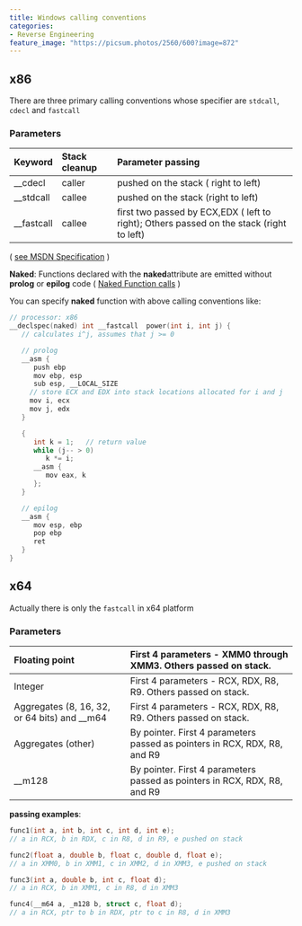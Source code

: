 ```yaml
---
title: Windows calling conventions
categories:
- Reverse Engineering
feature_image: "https://picsum.photos/2560/600?image=872"
---
```

<!-- more -->

## x86

There are three primary calling conventions whose specifier are `stdcall`, `cdecl` and `fastcall`

### Parameters

| Keyword | Stack cleanup | Parameter passing |
| :--- | :--- | :--- |
| \_\_cdecl | caller | pushed on the stack \( right to left\) |
| \_\_stdcall | callee | pushed on the stack \(right to left\) |
| \_\_fastcall | callee | first two passed by ECX,EDX \( left to right\); Others passed on the stack \(right to left\) |

\( [see MSDN Specification](https://docs.microsoft.com/en-us/cpp/cpp/calling-conventions?view=vs-2017) \)

**Naked**: Functions declared with the **naked**attribute are emitted without **prolog** or **epilog** code \( [Naked Function calls](https://docs.microsoft.com/en-us/cpp/cpp/naked-function-calls?view=vs-2017) \)

You can specify **naked** function with above calling conventions like:

```c
// processor: x86
__declspec(naked) int __fastcall  power(int i, int j) {
   // calculates i^j, assumes that j >= 0

   // prolog
   __asm {
      push ebp
      mov ebp, esp
      sub esp, __LOCAL_SIZE
     // store ECX and EDX into stack locations allocated for i and j
     mov i, ecx
     mov j, edx
   }

   {
      int k = 1;   // return value
      while (j-- > 0)
         k *= i;
      __asm {
         mov eax, k
      };
   }

   // epilog
   __asm {
      mov esp, ebp
      pop ebp
      ret
   }
}
```

## x64

Actually there is only the `fastcall` in x64 platform

### Parameters

| Floating point | First 4 parameters - XMM0 through XMM3. Others passed on stack. |
| :--- | :--- |
| Integer | First 4 parameters - RCX, RDX, R8, R9. Others passed on stack. |
| Aggregates \(8, 16, 32, or 64 bits\) and \_\_m64 | First 4 parameters - RCX, RDX, R8, R9. Others passed on stack. |
| Aggregates \(other\) | By pointer. First 4 parameters passed as pointers in RCX, RDX, R8, and R9 |
| \_\_m128 | By pointer. First 4 parameters passed as pointers in RCX, RDX, R8, and R9 |

**passing examples**:

```c
func1(int a, int b, int c, int d, int e);
// a in RCX, b in RDX, c in R8, d in R9, e pushed on stack

func2(float a, double b, float c, double d, float e);
// a in XMM0, b in XMM1, c in XMM2, d in XMM3, e pushed on stack

func3(int a, double b, int c, float d);
// a in RCX, b in XMM1, c in R8, d in XMM3

func4(__m64 a, _m128 b, struct c, float d);
// a in RCX, ptr to b in RDX, ptr to c in R8, d in XMM3
```




